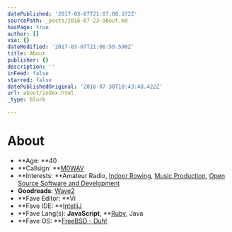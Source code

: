 ```yaml
---
datePublished: '2017-03-07T21:07:00.372Z'
sourcePath: _posts/2016-07-23-about.md
hasPage: true
author: []
via: {}
dateModified: '2017-03-07T21:06:59.590Z'
title: About
publisher: {}
description: ''
inFeed: false
starred: false
datePublishedOriginal: '2016-07-30T10:43:48.422Z'
url: about/index.html
_type: Blurb

---
```

# About

* **Age: **40
* **Callsign: **[M0WAV][0]
* **Interests: **Amateur Radio, [Indoor Rowing][1], [Music Production][2], [Open Source Software and Development][3]
* **Goodreads**: [Wave2][4]
* **Fave Editor: **Vi
* **Fave IDE: **[IntelliJ][5]
* **Fave Lang(s): **JavaScript**, **[Ruby][6], Java
* **Fave OS: **[FreeBSD - Duh!][7]

[0]: http://qrz.com/db/M0WAV
[1]: http://log.concept2.com/profile/851592 "Concept2 Profile"
[2]: https://soundcloud.com/wave2 "Wave2 Music"
[3]: https://github.com/wave2 "Wave2 GitHub"
[4]: https://goodreads.com/wave2 "Wave2 Reading"
[5]: http://www.jetbrains.com/idea/
[6]: http://www.ruby-lang.org/
[7]: http://www.freebsd.org/